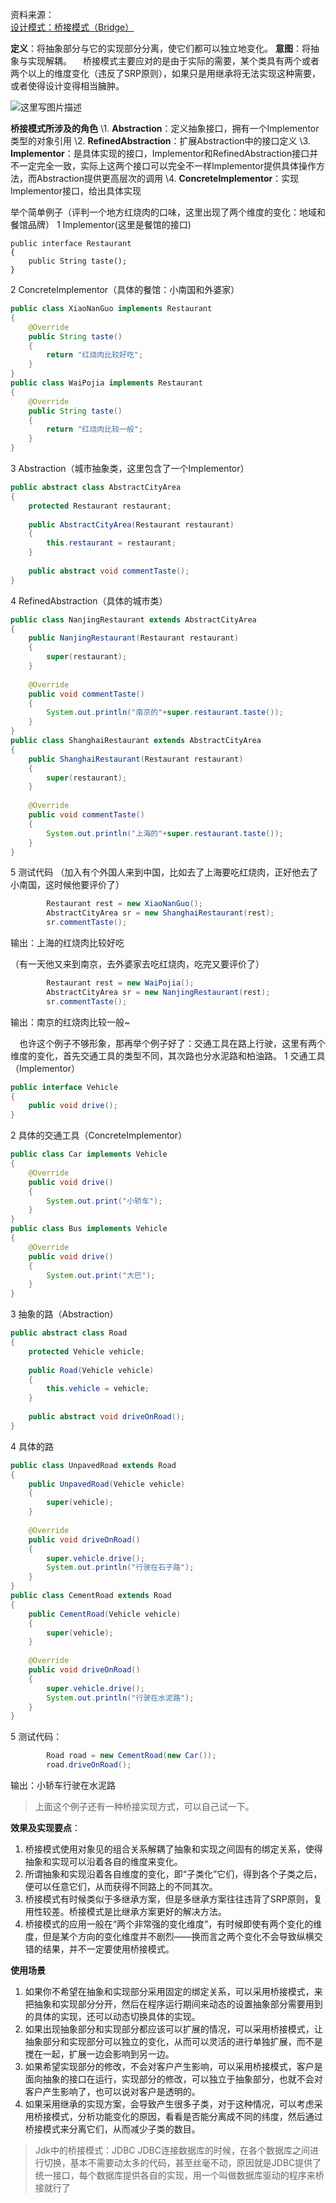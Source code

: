 资料来源：<br/>
[设计模式：桥接模式（Bridge）](https://blog.csdn.net/weixin_34303897/article/details/90333545?ops_request_misc=%257B%2522request%255Fid%2522%253A%2522170485825616800226595981%2522%252C%2522scm%2522%253A%252220140713.130102334.pc%255Fall.%2522%257D&request_id=170485825616800226595981&biz_id=0&utm_medium=distribute.pc_search_result.none-task-blog-2~all~first_rank_ecpm_v1~rank_v31_ecpm-4-90333545-null-null.142^v99^pc_search_result_base4&utm_term=JAVA%E8%AE%BE%E8%AE%A1%E6%A8%A1%E5%BC%8F%E5%88%9D%E6%8E%A2%E6%A1%A5%E6%8E%A5%E6%A8%A1%E5%BC%8F&spm=1018.2226.3001.4187)

**定义**：将抽象部分与它的实现部分分离，使它们都可以独立地变化。
**意图**：将抽象与实现解耦。
 桥接模式主要应对的是由于实际的需要，某个类具有两个或者两个以上的维度变化（违反了SRP原则），如果只是用继承将无法实现这种需要，或者使得设计变得相当臃肿。

![这里写图片描述](img/20160328190002031.png)

**桥接模式所涉及的角色**
\1. **Abstraction**：定义抽象接口，拥有一个Implementor类型的对象引用
\2. **RefinedAbstraction**：扩展Abstraction中的接口定义
\3. **Implementor**：是具体实现的接口，Implementor和RefinedAbstraction接口并不一定完全一致，实际上这两个接口可以完全不一样Implementor提供具体操作方法，而Abstraction提供更高层次的调用
\4. **ConcreteImplementor**：实现Implementor接口，给出具体实现

举个简单例子（评判一个地方红烧肉的口味，这里出现了两个维度的变化：地域和餐馆品牌）
1 Implementor(这里是餐馆的接口)

```
public interface Restaurant
{
    public String taste();
}
```

2 ConcreteImplementor（具体的餐馆：小南国和外婆家）

```java
public class XiaoNanGuo implements Restaurant
{
    @Override
    public String taste()
    {
        return "红烧肉比较好吃";
    }
}
public class WaiPojia implements Restaurant
{
    @Override
    public String taste()
    {
        return "红烧肉比较一般";
    }
}
```

3 Abstraction（城市抽象类，这里包含了一个Implementor）

```csharp
public abstract class AbstractCityArea
{
    protected Restaurant restaurant;
 
    public AbstractCityArea(Restaurant restaurant)
    {
        this.restaurant = restaurant;
    }
 
    public abstract void commentTaste();
}

```

4 RefinedAbstraction（具体的城市类）

```java
public class NanjingRestaurant extends AbstractCityArea
{
    public NanjingRestaurant(Restaurant restaurant)
    {
        super(restaurant);
    }
 
    @Override
    public void commentTaste()
    {
        System.out.println("南京的"+super.restaurant.taste());
    }
}
public class ShanghaiRestaurant extends AbstractCityArea
{
    public ShanghaiRestaurant(Restaurant restaurant)
    {
        super(restaurant);
    }
 
    @Override
    public void commentTaste()
    {
        System.out.println("上海的"+super.restaurant.taste());
    }
}
```

5 测试代码
（加入有个外国人来到中国，比如去了上海要吃红烧肉，正好他去了小南国，这时候他要评价了）

```java
        Restaurant rest = new XiaoNanGuo();
        AbstractCityArea sr = new ShanghaiRestaurant(rest);
        sr.commentTaste();
```

输出：上海的红烧肉比较好吃

（有一天他又来到南京，去外婆家去吃红烧肉，吃完又要评价了）

```csharp
        Restaurant rest = new WaiPojia();
        AbstractCityArea sr = new NanjingRestaurant(rest);
        sr.commentTaste();
```

输出：南京的红烧肉比较一般~

 也许这个例子不够形象，那再举个例子好了：交通工具在路上行驶，这里有两个维度的变化，首先交通工具的类型不同，其次路也分水泥路和柏油路。
1 交通工具（Implementor）

```java
public interface Vehicle
{
    public void drive();
}
```

2 具体的交通工具（ConcreteImplementor）

```java
public class Car implements Vehicle
{
    @Override
    public void drive()
    {
        System.out.print("小轿车");
    }
}
public class Bus implements Vehicle
{
    @Override
    public void drive()
    {
        System.out.print("大巴");
    }
}
```

3 抽象的路（Abstraction）

```csharp
public abstract class Road
{
    protected Vehicle vehicle;
 
    public Road(Vehicle vehicle)
    {
        this.vehicle = vehicle;
    }
 
    public abstract void driveOnRoad();
}
```

4 具体的路

```java
public class UnpavedRoad extends Road
{
    public UnpavedRoad(Vehicle vehicle)
    {
        super(vehicle);
    }
 
    @Override
    public void driveOnRoad()
    {
        super.vehicle.drive();
        System.out.println("行驶在石子路");
    }
}
public class CementRoad extends Road
{
    public CementRoad(Vehicle vehicle)
    {
        super(vehicle);
    }
 
    @Override
    public void driveOnRoad()
    {
        super.vehicle.drive();
        System.out.println("行驶在水泥路");
    }
}
```

5 测试代码：

```csharp
        Road road = new CementRoad(new Car());
        road.driveOnRoad();
```

输出：小轿车行驶在水泥路

> 上面这个例子还有一种桥接实现方式，可以自己试一下。

**效果及实现要点**：

1. 桥接模式使用对象见的组合关系解耦了抽象和实现之间固有的绑定关系，使得抽象和实现可以沿着各自的维度来变化。
2. 所谓抽象和实现沿着各自维度的变化，即“子类化”它们，得到各个子类之后，便可以任意它们，从而获得不同路上的不同其次。
3. 桥接模式有时候类似于多继承方案，但是多继承方案往往违背了SRP原则，复用性较差。桥接模式是比继承方案更好的解决方法。
4. 桥接模式的应用一般在“两个非常强的变化维度”，有时候即使有两个变化的维度，但是某个方向的变化维度并不剧烈——换而言之两个变化不会导致纵横交错的结果，并不一定要使用桥接模式。

**使用场景**

1. 如果你不希望在抽象和实现部分采用固定的绑定关系，可以采用桥接模式，来把抽象和实现部分分开，然后在程序运行期间来动态的设置抽象部分需要用到的具体的实现，还可以动态切换具体的实现。
2. 如果出现抽象部分和实现部分都应该可以扩展的情况，可以采用桥接模式，让抽象部分和实现部分可以独立的变化，从而可以灵活的进行单独扩展，而不是搅在一起，扩展一边会影响到另一边。
3. 如果希望实现部分的修改，不会对客户产生影响，可以采用桥接模式，客户是面向抽象的接口在运行，实现部分的修改，可以独立于抽象部分，也就不会对客户产生影响了，也可以说对客户是透明的。
4. 如果采用继承的实现方案，会导致产生很多子类，对于这种情况，可以考虑采用桥接模式，分析功能变化的原因，看看是否能分离成不同的纬度，然后通过桥接模式来分离它们，从而减少子类的数目。

> Jdk中的桥接模式：JDBC
> JDBC连接数据库的时候，在各个数据库之间进行切换，基本不需要动太多的代码，甚至丝毫不动，原因就是JDBC提供了统一接口，每个数据库提供各自的实现，用一个叫做数据库驱动的程序来桥接就行了